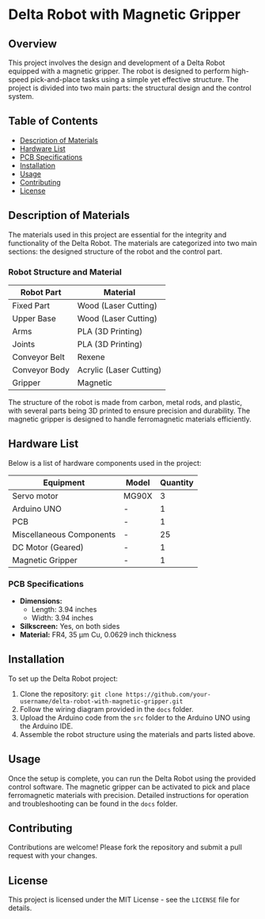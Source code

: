 # Delta Robot with Magnetic Gripper

## Overview

This project involves the design and development of a Delta Robot equipped with a magnetic gripper. The robot is designed to perform high-speed pick-and-place tasks using a simple yet effective structure. The project is divided into two main parts: the structural design and the control system.

## Table of Contents

- [Description of Materials](#description-of-materials)
- [Hardware List](#hardware-list)
- [PCB Specifications](#pcb-specifications)
- [Installation](#installation)
- [Usage](#usage)
- [Contributing](#contributing)
- [License](#license)

## Description of Materials

The materials used in this project are essential for the integrity and functionality of the Delta Robot. The materials are categorized into two main sections: the designed structure of the robot and the control part.

### Robot Structure and Material

| **Robot Part**    | **Material**         |
|-------------------|----------------------|
| Fixed Part        | Wood (Laser Cutting) |
| Upper Base        | Wood (Laser Cutting) |
| Arms              | PLA (3D Printing)    |
| Joints            | PLA (3D Printing)    |
| Conveyor Belt     | Rexene               |
| Conveyor Body     | Acrylic (Laser Cutting) |
| Gripper           | Magnetic             |

The structure of the robot is made from carbon, metal rods, and plastic, with several parts being 3D printed to ensure precision and durability. The magnetic gripper is designed to handle ferromagnetic materials efficiently.

## Hardware List

Below is a list of hardware components used in the project:

| **Equipment**             | **Model**  | **Quantity** |
|---------------------------|------------|--------------|
| Servo motor               | MG90X      | 3            |
| Arduino UNO               | -          | 1            |
| PCB                       | -          | 1            |
| Miscellaneous Components  | -          | 25           |
| DC Motor (Geared)         | -          | 1            |
| Magnetic Gripper          | -          | 1            |

### PCB Specifications

- **Dimensions:**
  - Length: 3.94 inches
  - Width: 3.94 inches
- **Silkscreen:** Yes, on both sides
- **Material:** FR4, 35 µm Cu, 0.0629 inch thickness

## Installation

To set up the Delta Robot project:

1. Clone the repository: `git clone https://github.com/your-username/delta-robot-with-magnetic-gripper.git`
2. Follow the wiring diagram provided in the `docs` folder.
3. Upload the Arduino code from the `src` folder to the Arduino UNO using the Arduino IDE.
4. Assemble the robot structure using the materials and parts listed above.

## Usage

Once the setup is complete, you can run the Delta Robot using the provided control software. The magnetic gripper can be activated to pick and place ferromagnetic materials with precision. Detailed instructions for operation and troubleshooting can be found in the `docs` folder.

## Contributing

Contributions are welcome! Please fork the repository and submit a pull request with your changes.

## License

This project is licensed under the MIT License - see the `LICENSE` file for details.
